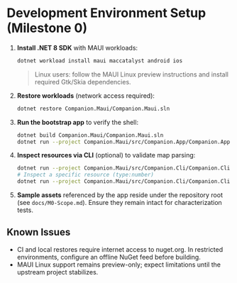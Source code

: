 # Development Environment Setup (Milestone 0)

1. **Install .NET 8 SDK** with MAUI workloads:
   ```bash
   dotnet workload install maui maccatalyst android ios
   ```
   > Linux users: follow the MAUI Linux preview instructions and install required Gtk/Skia dependencies.

2. **Restore workloads** (network access required):
   ```bash
   dotnet restore Companion.Maui/Companion.Maui.sln
   ```

3. **Run the bootstrap app** to verify the shell:
   ```bash
   dotnet build Companion.Maui/Companion.Maui.sln
   dotnet run --project Companion.Maui/src/Companion.App/Companion.App.csproj -f net8.0-maccatalyst
   ```

4. **Inspect resources via CLI** (optional) to validate map parsing:
   ```bash
   dotnet run --project Companion.Maui/src/Companion.Cli/Companion.Cli.csproj -- TemplateGame/SCI0
   # Inspect a specific resource (type:number)
   dotnet run --project Companion.Maui/src/Companion.Cli/Companion.Cli.csproj -- TemplateGame/SCI0 pic:0
   ```

5. **Sample assets** referenced by the app reside under the repository root (see `docs/M0-Scope.md`). Ensure they remain intact for characterization tests.

## Known Issues
- CI and local restores require internet access to nuget.org. In restricted environments, configure an offline NuGet feed before building.
- MAUI Linux support remains preview-only; expect limitations until the upstream project stabilizes.
